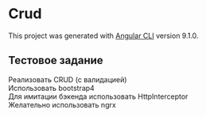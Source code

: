 # Crud

This project was generated with [Angular CLI](https://github.com/angular/angular-cli) version 9.1.0.

## Тестовое задание  

Реализовать CRUD (с валидацией)  
Использовать bootstrap4  
Для имитации бэкенда использовать HttpInterceptor  
Желательно использовать ngrx  
